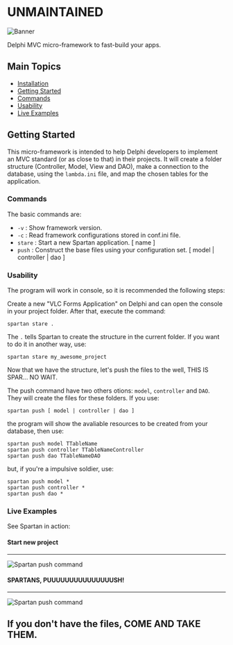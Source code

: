 # UNMAINTAINED

![Banner](https://github.com/smc-ac/Spartan/blob/master/img/png/Spartan_banner.png)

Delphi MVC micro-framework to fast-build your apps.

## Main Topics

* [Installation](https://github.com/smc-ac/Spartan#installation)
* [Getting Started](https://github.com/smc-ac/Spartan#getting-started)
* [Commands](https://github.com/smc-ac/Spartan#commands)
* [Usability](https://github.com/smc-ac/Spartan#usability)
* [Live Examples](https://github.com/smc-ac/Spartan#live-examples)


## Getting Started

This micro-framework is intended to help Delphi developers to implement an MVC standard (or as close to that) in their projects. It will create a folder structure (Controller, Model, View and DAO), make a connection to the database, using the `lambda.ini` file, and map the chosen tables for the application.

### Commands

The basic commands are:

* `-v`    : Show framework version.
* `-c`    : Read framework configurations stored in conf.ini file.
* `stare` : Start a new Spartan application. [ name ]
* `push`  : Construct the base files using your configuration set. [ model | controller | dao ]

### Usability

The program will work in console, so it is recommended the following steps:

Create a new "VLC Forms Application" on Delphi and can open the console in your project folder. After that, execute the command:

```
spartan stare .
```

The `.` tells Spartan to create the structure in the current folder. If you want to do it in another way, use:

```
spartan stare my_awesome_project
```

Now that we have the structure, let's push the files to the well, THIS IS SPAR... NO WAIT.

The push command have two others otions: `model`, `controller` and `DAO`. They will create the files for these folders. If you use:

```
spartan push [ model | controller | dao ] 
```

the program will show the avaliable resources to be created from your database, then use:

```
spartan push model TTableName
spartan push controller TTableNameController
spartan push dao TTableNameDAO
```

but, if you're a impulsive soldier, use:

```
spartan push model *
spartan push controller *
spartan push dao *
```
### Live Examples

See Spartan in action:

#### Start new project
----------------------

![Spartan push command](https://github.com/smc-ac/Spartan/blob/master/img/gif/stare.gif)

#### SPARTANS, PUUUUUUUUUUUUUUUSH!
----------------------

![Spartan push command](https://github.com/smc-ac/Spartan/blob/master/img/gif/push.gif)

## If you don't have the files, COME AND TAKE THEM.
